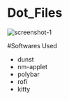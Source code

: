 # Dot_Files

![screenshot-1](https://raw.githubusercontent.com/Sidd-Dino/Dot_Files/master/V2/screenshot_1.png) <br />

#Softwares Used
 - dunst
 - nm-applet
 - polybar
 - rofi
 - kitty

